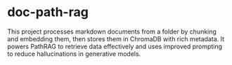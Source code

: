 # doc-path-rag
This project processes markdown documents from a folder by chunking and embedding them, then stores them in ChromaDB with rich metadata. It powers PathRAG to retrieve data effectively and uses improved prompting to reduce hallucinations in generative models.
